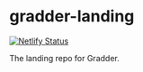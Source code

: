 # gradder-landing
[![Netlify Status](https://api.netlify.com/api/v1/badges/df7df4eb-846f-44b3-b6a5-5d2a1143d498/deploy-status)](https://app.netlify.com/sites/gradder/deploys)

The landing repo for Gradder.
